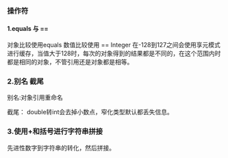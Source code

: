 ### 操作符

#### 1.equals 与 ==
对象比较使用equals 数值比较使用 == 
Integer 在-128到127之间会使用享元模式进行缓存，当值大于128时，每次的对象得到的结果都是不同的，在这个范围内时都是相同的对象，不管引用还是对象都是相等。

### 2.别名 截尾
别名:对象引用重命名

截尾： double转int会去掉小数点，窄化类型默认都丢失信息。

### 3.使用+和括号进行字符串拼接

先进性数字到字符串的转化，然后拼接。



